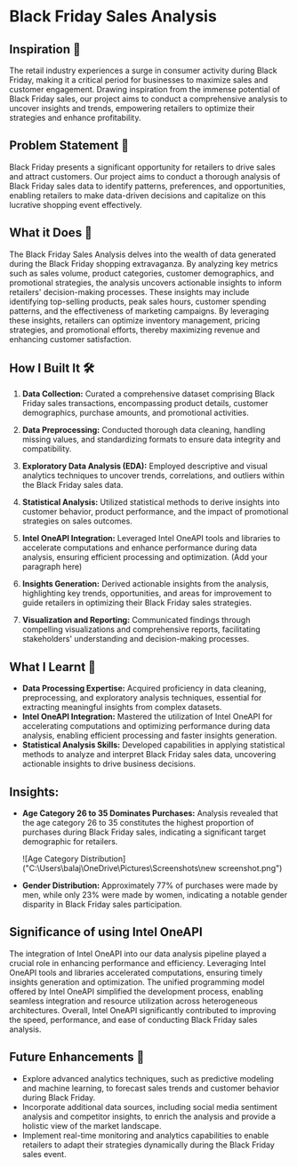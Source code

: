 # Black Friday Sales Analysis

## Inspiration 🌟

The retail industry experiences a surge in consumer activity during Black Friday, making it a critical period for businesses to maximize sales and customer engagement. Drawing inspiration from the immense potential of Black Friday sales, our project aims to conduct a comprehensive analysis to uncover insights and trends, empowering retailers to optimize their strategies and enhance profitability.

## Problem Statement 🎯

Black Friday presents a significant opportunity for retailers to drive sales and attract customers. Our project aims to conduct a thorough analysis of Black Friday sales data to identify patterns, preferences, and opportunities, enabling retailers to make data-driven decisions and capitalize on this lucrative shopping event effectively.

## What it Does 🚀

The Black Friday Sales Analysis delves into the wealth of data generated during the Black Friday shopping extravaganza. By analyzing key metrics such as sales volume, product categories, customer demographics, and promotional strategies, the analysis uncovers actionable insights to inform retailers' decision-making processes. These insights may include identifying top-selling products, peak sales hours, customer spending patterns, and the effectiveness of marketing campaigns. By leveraging these insights, retailers can optimize inventory management, pricing strategies, and promotional efforts, thereby maximizing revenue and enhancing customer satisfaction.

## How I Built It 🛠

1. **Data Collection:** Curated a comprehensive dataset comprising Black Friday sales transactions, encompassing product details, customer demographics, purchase amounts, and promotional activities.

2. **Data Preprocessing:** Conducted thorough data cleaning, handling missing values, and standardizing formats to ensure data integrity and compatibility.

3. **Exploratory Data Analysis (EDA):** Employed descriptive and visual analytics techniques to uncover trends, correlations, and outliers within the Black Friday sales data.

4. **Statistical Analysis:** Utilized statistical methods to derive insights into customer behavior, product performance, and the impact of promotional strategies on sales outcomes.

5. **Intel OneAPI Integration:** Leveraged Intel OneAPI tools and libraries to accelerate computations and enhance performance during data analysis, ensuring efficient processing and optimization. (Add your paragraph here)

6. **Insights Generation:** Derived actionable insights from the analysis, highlighting key trends, opportunities, and areas for improvement to guide retailers in optimizing their Black Friday sales strategies.

7. **Visualization and Reporting:** Communicated findings through compelling visualizations and comprehensive reports, facilitating stakeholders' understanding and decision-making processes.

## What I Learnt 🧠

- **Data Processing Expertise:** Acquired proficiency in data cleaning, preprocessing, and exploratory analysis techniques, essential for extracting meaningful insights from complex datasets.
- **Intel OneAPI Integration:** Mastered the utilization of Intel OneAPI for accelerating computations and optimizing performance during data analysis, enabling efficient processing and faster insights generation.
- **Statistical Analysis Skills:** Developed capabilities in applying statistical methods to analyze and interpret Black Friday sales data, uncovering actionable insights to drive business decisions.

## Insights:

- **Age Category 26 to 35 Dominates Purchases:** Analysis revealed that the age category 26 to 35 constitutes the highest proportion of purchases during Black Friday sales, indicating a significant target demographic for retailers.
  
  ![Age Category Distribution]("C:\Users\balaj\OneDrive\Pictures\Screenshots\new screenshot.png")

- **Gender Distribution:** Approximately 77% of purchases were made by men, while only 23% were made by women, indicating a notable gender disparity in Black Friday sales participation.
  
## Significance of using Intel OneAPI

The integration of Intel OneAPI into our data analysis pipeline played a crucial role in enhancing performance and efficiency. Leveraging Intel OneAPI tools and libraries accelerated computations, ensuring timely insights generation and optimization. The unified programming model offered by Intel OneAPI simplified the development process, enabling seamless integration and resource utilization across heterogeneous architectures. Overall, Intel OneAPI significantly contributed to improving the speed, performance, and ease of conducting Black Friday sales analysis.

## Future Enhancements 🚀

- Explore advanced analytics techniques, such as predictive modeling and machine learning, to forecast sales trends and customer behavior during Black Friday.
- Incorporate additional data sources, including social media sentiment analysis and competitor insights, to enrich the analysis and provide a holistic view of the market landscape.
- Implement real-time monitoring and analytics capabilities to enable retailers to adapt their strategies dynamically during the Black Friday sales event.

